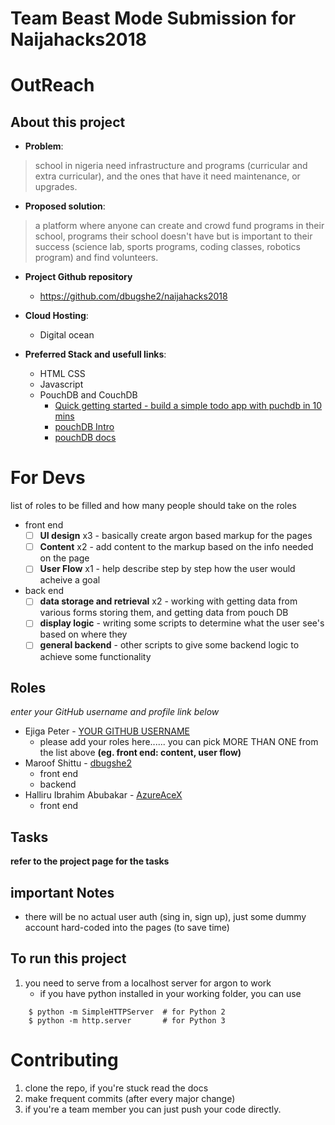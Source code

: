 # Team Beast Mode Submission for Naijahacks2018

# OutReach

## About this project

- __Problem__:
>school in nigeria need infrastructure and programs (curricular and extra curricular), and the ones that have it need maintenance, or upgrades.

- __Proposed solution__:
> a platform where anyone can create and crowd fund programs in their school, programs their school doesn't have but is important to their success (science lab, sports programs, coding classes, robotics program) and find volunteers.

- __Project Github repository__

    + https://github.com/dbugshe2/naijahacks2018

- __Cloud Hosting__:
    + Digital ocean

- __Preferred Stack and usefull links__:
    + HTML CSS
    + Javascript
    + PouchDB and CouchDB
        - [Quick getting started - build a simple todo app with puchdb in 10 mins](https://pouchdb.com/getting-started.html)
        - [pouchDB Intro](https://pouchdb.com/learn.html)
        - [pouchDB docs](https://pouchdb.com/guides/)


# For Devs
list of roles to be filled and how many people should take on the roles

- front end
    - [ ] __UI design__ x3 - basically create argon based markup for the pages
    - [ ] __Content__ x2 - add content to the markup based on the info needed on the page
    - [ ] __User Flow__ x1 - help describe step by step how the user would acheive a goal
- back end
    - [ ] __data storage and retrieval__ x2 - working with getting data from various forms storing them, and getting data from pouch DB
    - [ ] __display logic__ - writing some scripts to determine what the user see's based on where they
    - [ ] __general backend__ - other scripts to give some backend logic to achieve some functionality

## Roles
*enter your GitHub username and profile link below*

- Ejiga Peter - [YOUR GITHUB USERNAME](https://github.com/YOUR_GITHUB_PROFILE_LINK_HERE)
    + please add your roles here...... you can pick MORE THAN ONE from the list above **(eg. front end: content, user flow)**
- Maroof Shittu - [dbugshe2](https://github.com/dbugshe2)
    + front end
    + backend
- Halliru Ibrahim Abubakar - [AzureAceX](https://github.com/AzureAceX)
    + front end

## Tasks

__refer to the project page for the tasks__



## important Notes

- there will be no actual user auth (sing in, sign up), just some dummy account hard-coded into the pages (to save time)

## To run this project

1. you need to serve from a localhost server for argon to work
    - if you have python installed in your working folder, you can use

```
    $ python -m SimpleHTTPServer  # for Python 2
    $ python -m http.server       # for Python 3
```

# Contributing

1. clone the repo, if you're stuck read the docs
2. make frequent commits (after every major change)
3. if you're a team member you can just push your code directly.

